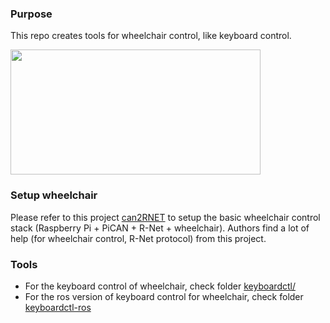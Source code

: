 ### Purpose

This repo creates tools for wheelchair control, like keyboard control.

<!-- [![Watch the video](https://img.youtube.com/vi/t9b0iBdY7-E/maxresdefault.jpg)](https://www.youtube.com/watch?v=t9b0iBdY7-E) -->
<a href="https://www.youtube.com/watch?v=t9b0iBdY7-E"><img src="https://img.youtube.com/vi/t9b0iBdY7-E/maxresdefault.jpg" width="400" height="200"></a>

### Setup wheelchair

Please refer to this project [can2RNET](https://github.com/redragonx/can2RNET) to setup the basic wheelchair control
stack (Raspberry Pi + PiCAN + R-Net + wheelchair). Authors find a lot of help (for wheelchair control, R-Net protocol)
from this project.

### Tools

* For the keyboard control of wheelchair, check folder [keyboardctl/](/keyboardctl)
* For the ros version of keyboard control for wheelchair, check folder [keyboardctl-ros](/keyboardctl-ros)